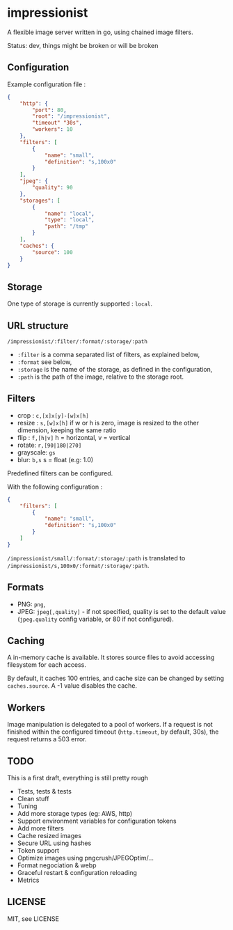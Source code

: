 impressionist
=============

A flexible image server written in go, using chained image filters.

Status: dev, things might be broken or will be broken

Configuration
-------------

Example configuration file :

```json
{
	"http": {
		"port": 80,
		"root": "/impressionist",
		"timeout" "30s",
		"workers": 10
	},
	"filters": [
		{
			"name": "small",
			"definition": "s,100x0"
		}
	],
	"jpeg": {
		"quality": 90
	},
	"storages": [
		{
			"name": "local",
			"type": "local",
			"path": "/tmp"
		}
	],
	"caches": {
		"source": 100
	}
}
```

Storage
-------

One type of storage is currently supported : `local`.

URL structure
-------------

`/impressionist/:filter/:format/:storage/:path`

* `:filter` is a comma separated list of filters, as explained below,
* `:format` see below,
* `:storage` is the name of the storage, as defined in the configuration,
* `:path` is the path of the image, relative to the storage root.

Filters
-------

* crop : `c,[x]x[y]-[w]x[h]`
* resize : `s,[w]x[h]` if w or h is zero, image is resized to the other dimension, keeping the same ratio
* flip : `f,[h|v]` h = horizontal, v = vertical 
* rotate: `r,[90|180|270]`
* grayscale: `gs`
* blur: `b,s` s = float (e.g: 1.0)

Predefined filters can be configured.

With the following configuration :

```json
{
	"filters": [
		{
			"name": "small",
			"definition": "s,100x0"
		}
	]
}
```

`/impressionist/small/:format/:storage/:path` is translated to `/impressionist/s,100x0/:format/:storage/:path`.

Formats
-------

* PNG: `png`,
* JPEG: `jpeg[,quality]` - if not specified, quality is set to the default value (`jpeg.quality` config variable, or 80 if not configured).

Caching
-------

A in-memory cache is available. It stores source files to avoid accessing filesystem for each access.

By default, it caches 100 entries, and cache size can be changed by setting `caches.source`. A -1 value disables the cache.

Workers
-------

Image manipulation is delegated to a pool of workers. If a request is not finished within the configured timeout (`http.timeout`, by default, 30s), the request returns a 503 error.

TODO
----

This is a first draft, everything is still pretty rough

* Tests, tests & tests
* Clean stuff
* Tuning
* Add more storage types (eg: AWS, http)
* Support environment variables for configuration tokens
* Add more filters
* Cache resized images
* Secure URL using hashes
* Token support
* Optimize images using pngcrush/JPEGOptim/...
* Format negociation & webp
* Graceful restart & configuration reloading
* Metrics

LICENSE
-------

MIT, see LICENSE